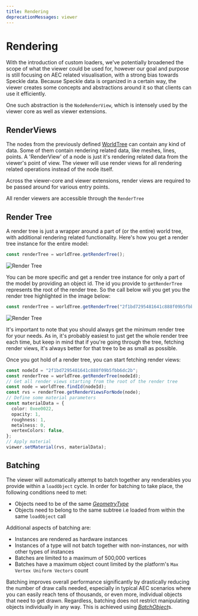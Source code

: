 ```yaml
---
title: Rendering
deprecationMessages: viewer
---
```


<Banner />

# Rendering

With the introduction of custom loaders, we've potentially broadened the scope of what the viewer could be used for, however our goal and purpose is still focusing on AEC related visualisation, with a strong bias towards Speckle data. Because Speckle data is organized in a certain way, the viewer creates some concepts and abstractions around it so that clients can use it efficiently.

One such abstraction is the `NodeRenderView`, which is intensely used by the viewer core as well as viewer extensions.

## RenderViews

The nodes from the previously defined [WorldTree](/viewer/viewer-data/#worldTree) can contain any kind of data. Some of them contain rendering related data, like meshes, lines, points. A 'RenderView' of a node is just it's rendering related data from the viewer's point of view. The viewer will use render views for all rendering related operations instead of the node itself.

Across the viewer-core and viewer extensions, render views are required to be passed around for various entry points.

All render viewers are accessible through the `RenderTree`

## Render Tree

A render tree is just a wrapper around a part of (or the entire) world tree, with additional rendering related functionality. Here's how you get a render tree instance for the entire model:

```typescript
const renderTree = worldTree.getRenderTree();
```

![Render Tree](/automate/img/rendertree2.png "Render Tree")

You can be more specific and get a render tree instance for only a part of the model by providing an object id. The id you provide to `getRenderTree` represents the root of the render tree. So the call below will you get you the render tree highlighted in the image below:

```typescript
const renderTree = worldTree.getRenderTree("2f1bd7295481641c888f09b5fbb6dc2b");
```

![Render Tree](/automate/img/rendertree.png "Render Tree")

It's important to note that you should always get the minimum render tree for your needs. As in, it's probably easiest to just get the whole render tree each time, but keep in mind that if you're going through the tree, fetching render views, it's always better for that tree to be as small as possible.

Once you got hold of a render tree, you can start fetching render views:

```typescript
const nodeId = "2f1bd7295481641c888f09b5fbb6dc2b";
const renderTree = worldTree.getRenderTree(nodeId);
// Get all render views starting from the root of the render tree
const node = worldTree.findId(nodeId);
const rvs = renderTree.getRenderViewsForNode(node);
// Define some material parameters
const materialData = {
  color: 0xee0022,
  opacity: 1,
  roughness: 1,
  metalness: 0,
  vertexColors: false,
};
// Apply material
viewer.setMaterial(rvs, materialData);
```

## Batching

The viewer will automatically attempt to batch together any renderables you provide within a `loadObject` cycle. In order for batching to take place, the following conditions need to met:

- Objects need to be of the same [_GeometryType_](/viewer/render-view-api.md#geometrytypeenum)
- Objects need to belong to the same subtree i.e loaded from within the same `loadObject` call

Additional aspects of batching are:

- Instances are rendered as hardware instances
- Instances of a type will not batch together with non-instances, nor with other types of instances
- Batches are limited to a maximum of 500,000 vertices
- Batches have a maximum object count limited by the platform's `Max Vertex Uniform Vectors` count

Batching improves overall performance significantly by drastically reducing the number of draw calls needed, especially in typical AEC scenarios where you can easily reach tens of thousands, or even more, individual objects that need to get drawn. Regardless, batching does not restrict manipulating objects individually in any way. This is achieved using [_BatchObject_](/viewer/batch-object-api.md)s.
